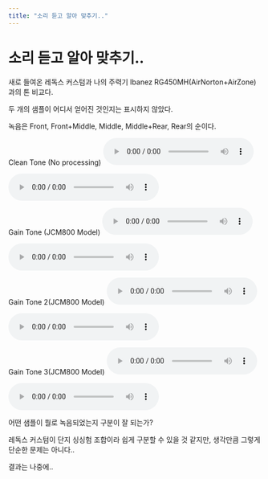 ```yaml
---
title: "소리 듣고 알아 맞추기.."
---
```

# 소리 듣고 알아 맞추기..

새로 들여온 레독스 커스텀과 나의 주력기 Ibanez RG450MH(AirNorton+AirZone)과의 톤 비교다.

두 개의 샘플이 어디서 얻어진 것인지는 표시하지 않았다.

녹음은 Front, Front+Middle, Middle, Middle+Rear, Rear의 순이다.

Clean Tone (No processing)
<audio src="/assets/images/e58fdde882fcf30e95eafd41a5591b4d.mp3" controls preload></audio>

<audio src="/assets/images/19d7fa4e6cf2d60a96a8bfb56e82fd67.mp3" controls preload></audio>

Gain Tone (JCM800 Model)
<audio src="/assets/images/22b502a758cb7559bd5c2905286048d3.mp3" controls preload></audio>

<audio src="/assets/images/2df8499c9ab646079ea1861073838f2b.mp3" controls preload></audio>

Gain Tone 2(JCM800 Model)
<audio src="/assets/images/92ad0e80f052cc50e7af6d34f921204f.mp3" controls preload></audio>

<audio src="/assets/images/ae92e4a99d9f57020fda76214d18f98a.mp3" controls preload></audio>

Gain Tone 3(JCM800 Model)
<audio src="/assets/images/c0825f4a840cf8d73c7a108ee8fec440.mp3" controls preload></audio>

<audio src="/assets/images/08d9a716e7cf19ae29731ba24a5dee72.mp3" controls preload></audio>


어떤 샘플이 뭘로 녹음되었는지 구분이 잘 되는가?

레독스 커스텀이 단지 싱싱험 조합이라 쉽게 구분할 수 있을 것 같지만,
생각만큼 그렇게 단순한 문제는 아니다..

결과는 나중에..

